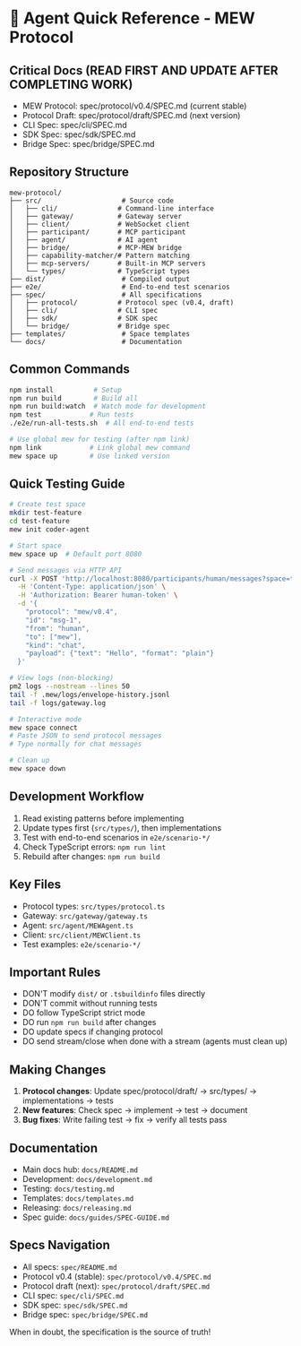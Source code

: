 # 🤖 Agent Quick Reference - MEW Protocol

## Critical Docs (READ FIRST AND UPDATE AFTER COMPLETING WORK)
- MEW Protocol: spec/protocol/v0.4/SPEC.md (current stable)
- Protocol Draft: spec/protocol/draft/SPEC.md (next version)
- CLI Spec: spec/cli/SPEC.md
- SDK Spec: spec/sdk/SPEC.md
- Bridge Spec: spec/bridge/SPEC.md

## Repository Structure
```
mew-protocol/
├── src/                    # Source code
│   ├── cli/               # Command-line interface
│   ├── gateway/           # Gateway server
│   ├── client/            # WebSocket client
│   ├── participant/       # MCP participant
│   ├── agent/             # AI agent
│   ├── bridge/            # MCP-MEW bridge
│   ├── capability-matcher/# Pattern matching
│   ├── mcp-servers/       # Built-in MCP servers
│   └── types/             # TypeScript types
├── dist/                   # Compiled output
├── e2e/                    # End-to-end test scenarios
├── spec/                   # All specifications
│   ├── protocol/          # Protocol spec (v0.4, draft)
│   ├── cli/               # CLI spec
│   ├── sdk/               # SDK spec
│   └── bridge/            # Bridge spec
├── templates/              # Space templates
└── docs/                   # Documentation
```

## Common Commands
```bash
npm install          # Setup
npm run build        # Build all
npm run build:watch  # Watch mode for development
npm test            # Run tests
./e2e/run-all-tests.sh  # All end-to-end tests

# Use global mew for testing (after npm link)
npm link            # Link global mew command
mew space up        # Use linked version
```

## Quick Testing Guide
```bash
# Create test space
mkdir test-feature
cd test-feature
mew init coder-agent

# Start space
mew space up  # Default port 8080

# Send messages via HTTP API
curl -X POST 'http://localhost:8080/participants/human/messages?space=test-feature' \
  -H 'Content-Type: application/json' \
  -H 'Authorization: Bearer human-token' \
  -d '{
    "protocol": "mew/v0.4",
    "id": "msg-1",
    "from": "human",
    "to": ["mew"],
    "kind": "chat",
    "payload": {"text": "Hello", "format": "plain"}
  }'

# View logs (non-blocking)
pm2 logs --nostream --lines 50
tail -f .mew/logs/envelope-history.jsonl
tail -f logs/gateway.log

# Interactive mode
mew space connect
# Paste JSON to send protocol messages
# Type normally for chat messages

# Clean up
mew space down
```

## Development Workflow
1. Read existing patterns before implementing
2. Update types first (`src/types/`), then implementations
3. Test with end-to-end scenarios in `e2e/scenario-*/`
4. Check TypeScript errors: `npm run lint`
5. Rebuild after changes: `npm run build`

## Key Files
- Protocol types: `src/types/protocol.ts`
- Gateway: `src/gateway/gateway.ts`
- Agent: `src/agent/MEWAgent.ts`
- Client: `src/client/MEWClient.ts`
- Test examples: `e2e/scenario-*/`

## Important Rules
- DON'T modify `dist/` or `.tsbuildinfo` files directly
- DON'T commit without running tests
- DO follow TypeScript strict mode
- DO run `npm run build` after changes
- DO update specs if changing protocol
- DO send stream/close when done with a stream (agents must clean up)

## Making Changes
1. **Protocol changes**: Update spec/protocol/draft/ → src/types/ → implementations → tests
2. **New features**: Check spec → implement → test → document
3. **Bug fixes**: Write failing test → fix → verify all tests pass

## Documentation
- Main docs hub: `docs/README.md`
- Development: `docs/development.md`
- Testing: `docs/testing.md`
- Templates: `docs/templates.md`
- Releasing: `docs/releasing.md`
- Spec guide: `docs/guides/SPEC-GUIDE.md`

## Specs Navigation
- All specs: `spec/README.md`
- Protocol v0.4 (stable): `spec/protocol/v0.4/SPEC.md`
- Protocol draft (next): `spec/protocol/draft/SPEC.md`
- CLI spec: `spec/cli/SPEC.md`
- SDK spec: `spec/sdk/SPEC.md`
- Bridge spec: `spec/bridge/SPEC.md`

When in doubt, the specification is the source of truth!
